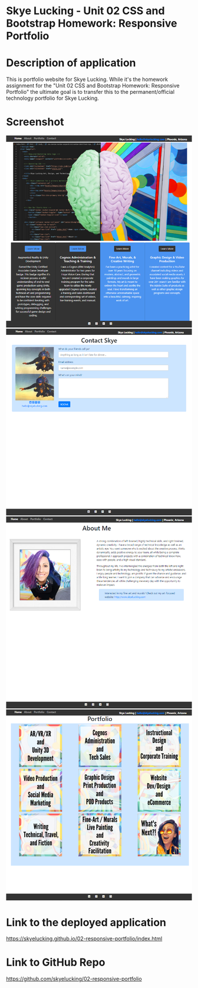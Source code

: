 # Skye Lucking - Unit 02 CSS and Bootstrap Homework: Responsive Portfolio

<h1>Description of application</h1>
This is portfolio website for Skye Lucking. While it's the homework assignment for the "Unit 02 CSS and Bootstrap Homework: Responsive Portfolio" the ultimate goal is to transfer this to the permanent/official technology portfolio for Skye Lucking. 

<h1>Screenshot</h1>
<img src="Assets/Images/ScreenshotIndex.png"><br>
<img src="Assets/Images/ScreenshotContact.png"><br>
<img src="Assets/Images/ScreenshotAbout.png"><br>
<img src="Assets/Images/ScreenshotPortfolio.png"><br>

<h1>Link to the deployed application</h1>
<a href="https://skyelucking.github.io/02-responsive-portfolio/index.html">https://skyelucking.github.io/02-responsive-portfolio/index.html</a>

<h1>Link to GitHub Repo</h1>
<a href="https://github.com/skyelucking/02-responsive-portfolio">https://github.com/skyelucking/02-responsive-portfolio</a>


